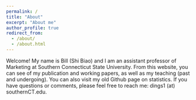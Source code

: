 ```yaml
---
permalink: /
title: "About"
excerpt: "About me"
author_profile: true
redirect_from: 
  - /about/
  - /about.html
---
```


Welcome! My name is Bill (Shi Biao) and I am an assistant professor of Marketing at Southern Connecticut State University.
From this website, you can see of my publication and working papers, as well as my teaching (past and undergoing). You can also visit my old Github page on statistics. If you have questions or comments, please feel free to reach me: dings1 (at) southernCT.edu.
